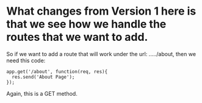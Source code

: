 What changes from Version 1 here is that we see how we
handle the routes that we want to add.
=========================================================

  So if we want to add a route that will work under the url: ...../about,
  then we need this code:

  ```
  app.get('/about', function(req, res){
    res.send('About Page');
  });
  ```

  Again, this is a GET method.
